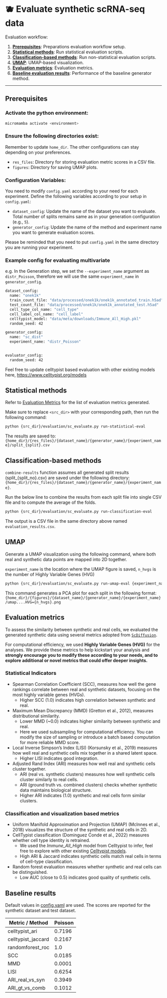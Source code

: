 # :blueberries: Evaluate synthetic scRNA-seq data

Evaluation workflow:

1. [**Prerequisites**](#prerequisites): Preparations evaluation workflow setup.
2. [**Statistical methods**](#statistical-methods): Run statistical evaluation scripts.
3. [**Classification-based methods**](#classification-based-methods): Run non-statistical evaluation scripts. 
4. [**UMAP**](#umap): UMAP-based visualization. 
5. [**Evaluation metrics**](#evaluation-metrics): Evaluation metrics. 
6. [**Baseline evaluation results**](#baseline-results): Performance of the baseline generator method. 

---

## Prerequisites

### **Activate the python environment**: 

```bash
micromamba activate <environment>
```

### **Ensure the following directories exist**:
Remember to update `home_dir`. The other configurations can stay depending on your preferences. 
   - `res_files`: Directory for storing evaluation metric scores in a CSV file.
   - `figures`: Directory for saving UMAP plots.
<!--  - `mia_files`: Directory to store membership inference attack scores. Please refer to [Red Team homepage](/experiments/track_i/red_team/README.md) if you want to test this out. -->
 

### **Configuration Variables**:
You need to modify `config.yaml` according to your need for each experiment. Define the following variables according to your setup in `config.yaml`:
   - `dataset_config`: Update the name of the dataset you want to evaluate. Total number of splits remains same as in your generation configuration (e.g., `5`).
   - `generator_config`: Update the name of the method and experiment name you want to generate evaluation scores. 

Please be reminded that you need to put `config.yaml` in the same directory you are running your experiment. 


### Example config for evaluating multivariate

e.g. In the Generation step, we set the `--experiment_name` argument as `distr_Poisson`, therefore we will use the same `experiment_name` in `generator_config`.  

```bash
dataset_config:
  name: "onek1k"
  train_count_file: "data/processed/onek1k/onek1k_annotated_train.h5ad" 
  test_count_file: "data/processed/onek1k/onek1k_annotated_test.h5ad" 
  cell_type_col_name: "cell_type" 
  cell_label_col_name: "cell_label"
  celltypist_model: "data/meta/downloads/Immune_All_High.pkl"
  random_seed: 42

generator_config:
  name: "sc_dist"
  experiment_name: "distr_Poisson"
    

evaluator_config:   
  random_seed: 42
```

Feel free to update celltypist based evaluation with other existing models here, https://www.celltypist.org/models 

## Statistical methods
Refer to [Evaluation Metrics](#evaluation-metrics) for the list of evaluation metrics generated. 

Make sure to replace `<src_dir>`  with your corresponding path, then run the following command:

```bash
python {src_dir}/evaluation/sc_evaluate.py run-statistical-eval     
```

The results are saved to: ``{home_dir}/{res_files}/{dataset_name}/{generator_name}/{experiment_name}/split_{split}.csv``


## Classification-based methods

`combine-results` function  assumes all generated split results (split_{split_no}.csv) are saved under the following directory: `{home_dir}/{res_files}/{dataset_name}/{generator_name}/{experiment_name}`. 

Run the below line to combine the results from each split file into single CSV file and to compute the average of the folds. 

```bash
python {src_dir}/evaluation/sc_evaluate.py run-classification-eval   
```

The output is a CSV file in the same directory above named `evaluation_results.csv`.


## UMAP

Generate a UMAP visualization using the following command, where both real and synthetic data points are mapped into 2D together. 

`experiment_name` is the location where the UMAP figure is saved, 
`n_hvgs` is the number of Highly Variable Genes (HVG)

```bash
python {src_dir}/evaluation/sc_evaluate.py run-umap-eval {experiment_name} {n_hvgs}
```



This command generates a PCA plot for each split in the following format:
``{home_dir}/{figures}/{dataset_name}/{generator_name}/{experiment_name}/umap....HVG={n_hvgs}.png``



## Evaluation metrics 

To assess the similarity between synthetic and real cells, we evaluated the generated synthetic data using several metrics adopted from [`ScDiffusion`](https://github.com/EperLuo/scDiffusion/tree/main). 

For computational efficiency, we used **Highly Variable Genes (HVG)** for the analyses. We provide these metrics to help kickstart your analysis and **strongly encourage you to modify these according to your needs, and to explore additional or novel metrics that could offer deeper insights.** 

### Statistical Indicators
- Spearman Correlation Coefficient (SCC), measures how well the gene rankings correlate between real and synthetic datasets, focusing on the most highly variable genes (HVGs). 
  - Higher SCC (1.0) indicates high correlation between synthetic and real. 
- Maximum Mean Discrepancy (MMD) (Gretton et al., 2012), measures distributional similarity. 
  - Lower MMD (~0.0) indicates higher similarity between synthetic and real. 
  - Here we used subsampling for computational efficiency. You can modify the size of sampling or introduce a batch based computation for more reliable MMD score. 
- Local Inverse Simpson’s Index (LISI) (Korsunsky et al., 2019) measures how well real and synthetic cells mix together in a shared latent space. 
  - Higher LISI indicates good integration. 
- Adjusted Rand Index (ARI) measures how well real and synthetic cells cluster together. 
  - ARI (real vs. synthetic clusters) measures how well synthetic cells cluster similarly to real cells.
  - ARI (ground truth vs. combined clusters) checks whether synthetic data maintains biological structure.
  - Higher ARI indicates (1.0) synthetic and real cells form similar clusters. 


### Classification and visualization based metrics 
- Uniform Manifold Approximation and Projection (UMAP) (McInnes et al., 2018) visualizes the structure of the synthetic and real cells in 2D. 
- CellTypist classification (Dominguez Conde et al., 2022) measures whether cell type identity is retrained. 
  - We used the *Immune_All_High* model from Celltypist to infer, feel free to explore with other existing [Celltypist models](https://www.celltypist.org/models). 
  - High ARI & Jaccard indicates synthetic cells match real cells in terms of cell-type classification.
- Random forest evaluation measures whether synthetic and real cells can be distinguished. 
  - Low AUC (close to 0.5) indicates good quality of synthetic cells. 




## Baseline results

Default values in [config.yaml](/experiments/track_ii/1_generation/config.yaml) are used. The scores are reported for the synthetic dataset and test dataset. 


| Metric / Method            | Poisson      | 
|----------------------------|--------------|
| celltypist_ari             | 0.7196       | 
| celltypist_jaccard         | 0.2167       | 
| randomforest_roc           | 1.0          | 
| SCC                        | 0.0185       | 
| MMD                        | 0.0001       | 
| LISI                       | 0.6254       | 
| ARI_real_vs_syn            | 0.3949       | 
| ARI_gt_vs_comb             | 0.1012       | 






